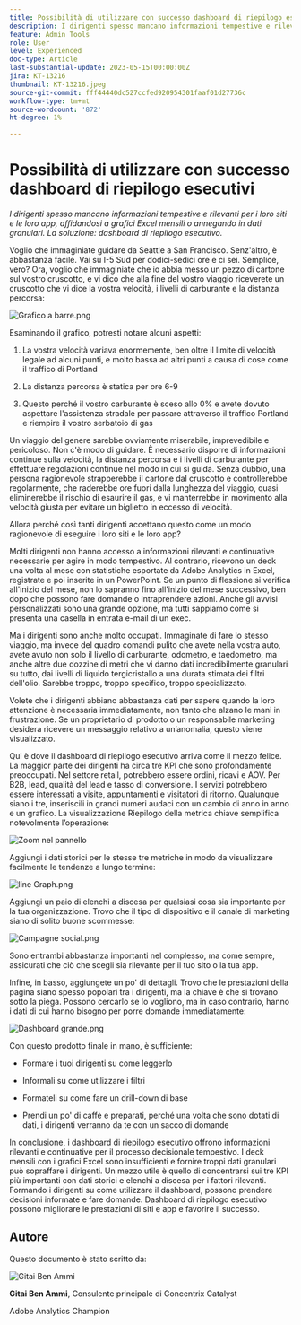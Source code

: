 ```yaml
---
title: Possibilità di utilizzare con successo dashboard di riepilogo esecutivi
description: I dirigenti spesso mancano informazioni tempestive e rilevanti per i loro siti e le loro app, affidandosi a grafici Excel mensili o annegando in dati granulari. La soluzione - dashboard di riepilogo esecutivo.
feature: Admin Tools
role: User
level: Experienced
doc-type: Article
last-substantial-update: 2023-05-15T00:00:00Z
jira: KT-13216
thumbnail: KT-13216.jpeg
source-git-commit: fff44440dc527ccfed920954301faaf01d27736c
workflow-type: tm+mt
source-wordcount: '872'
ht-degree: 1%

---
```



# Possibilità di utilizzare con successo dashboard di riepilogo esecutivi

_I dirigenti spesso mancano informazioni tempestive e rilevanti per i loro siti e le loro app, affidandosi a grafici Excel mensili o annegando in dati granulari. La soluzione: dashboard di riepilogo esecutivo._

Voglio che immaginiate guidare da Seattle a San Francisco. Senz&#39;altro, è abbastanza facile. Vai su I-5 Sud per dodici-sedici ore e ci sei. Semplice, vero? Ora, voglio che immaginiate che io abbia messo un pezzo di cartone sul vostro cruscotto, e vi dico che alla fine del vostro viaggio riceverete un cruscotto che vi dice la vostra velocità, i livelli di carburante e la distanza percorsa:

![Grafico a barre.png](assets/bar-graph.png)

Esaminando il grafico, potresti notare alcuni aspetti:

1. La vostra velocità variava enormemente, ben oltre il limite di velocità legale ad alcuni punti, e molto bassa ad altri punti a causa di cose come il traffico di Portland

1. La distanza percorsa è statica per ore 6-9

1. Questo perché il vostro carburante è sceso allo 0% e avete dovuto aspettare l&#39;assistenza stradale per passare attraverso il traffico Portland e riempire il vostro serbatoio di gas

Un viaggio del genere sarebbe ovviamente miserabile, imprevedibile e pericoloso. Non c&#39;è modo di guidare. È necessario disporre di informazioni continue sulla velocità, la distanza percorsa e i livelli di carburante per effettuare regolazioni continue nel modo in cui si guida. Senza dubbio, una persona ragionevole strapperebbe il cartone dal cruscotto e controllerebbe regolarmente, che raderebbe ore fuori dalla lunghezza del viaggio, quasi eliminerebbe il rischio di esaurire il gas, e vi manterrebbe in movimento alla velocità giusta per evitare un biglietto in eccesso di velocità.

Allora perché così tanti dirigenti accettano questo come un modo ragionevole di eseguire i loro siti e le loro app?

Molti dirigenti non hanno accesso a informazioni rilevanti e continuative necessarie per agire in modo tempestivo. Al contrario, ricevono un deck una volta al mese con statistiche esportate da Adobe Analytics in Excel, registrate e poi inserite in un PowerPoint. Se un punto di flessione si verifica all&#39;inizio del mese, non lo sapranno fino all&#39;inizio del mese successivo, ben dopo che possono fare domande o intraprendere azioni. Anche gli avvisi personalizzati sono una grande opzione, ma tutti sappiamo come si presenta una casella in entrata e-mail di un exec.

Ma i dirigenti sono anche molto occupati. Immaginate di fare lo stesso viaggio, ma invece del quadro comandi pulito che avete nella vostra auto, avete avuto non solo il livello di carburante, odometro, e taedometro, ma anche altre due dozzine di metri che vi danno dati incredibilmente granulari su tutto, dai livelli di liquido tergicristallo a una durata stimata dei filtri dell&#39;olio. Sarebbe troppo, troppo specifico, troppo specializzato.

Volete che i dirigenti abbiano abbastanza dati per sapere quando la loro attenzione è necessaria immediatamente, non tanto che alzano le mani in frustrazione. Se un proprietario di prodotto o un responsabile marketing desidera ricevere un messaggio relativo a un’anomalia, questo viene visualizzato.

Qui è dove il dashboard di riepilogo esecutivo arriva come il mezzo felice. La maggior parte dei dirigenti ha circa tre KPI che sono profondamente preoccupati. Nel settore retail, potrebbero essere ordini, ricavi e AOV. Per B2B, lead, qualità del lead e tasso di conversione. I servizi potrebbero essere interessati a visite, appuntamenti e visitatori di ritorno. Qualunque siano i tre, inseriscili in grandi numeri audaci con un cambio di anno in anno e un grafico. La visualizzazione Riepilogo della metrica chiave semplifica notevolmente l’operazione:

![Zoom nel pannello](assets/zoom-in-panel.png)

Aggiungi i dati storici per le stesse tre metriche in modo da visualizzare facilmente le tendenze a lungo termine:

![line Graph.png](assets/line-graph.png)

Aggiungi un paio di elenchi a discesa per qualsiasi cosa sia importante per la tua organizzazione. Trovo che il tipo di dispositivo e il canale di marketing siano di solito buone scommesse:

![Campagne social.png](assets/social-campaigns.png)

Sono entrambi abbastanza importanti nel complesso, ma come sempre, assicurati che ciò che scegli sia rilevante per il tuo sito o la tua app.

Infine, in basso, aggiungete un po&#39; di dettagli. Trovo che le prestazioni della pagina siano spesso popolari tra i dirigenti, ma la chiave è che si trovano sotto la piega. Possono cercarlo se lo vogliono, ma in caso contrario, hanno i dati di cui hanno bisogno per porre domande immediatamente:

![Dashboard grande.png](assets/large-dashboard.png)

Con questo prodotto finale in mano, è sufficiente:

- Formare i tuoi dirigenti su come leggerlo

- Informali su come utilizzare i filtri

- Formateli su come fare un drill-down di base

- Prendi un po&#39; di caffè e preparati, perché una volta che sono dotati di dati, i dirigenti verranno da te con un sacco di domande

In conclusione, i dashboard di riepilogo esecutivo offrono informazioni rilevanti e continuative per il processo decisionale tempestivo. I deck mensili con i grafici Excel sono insufficienti e fornire troppi dati granulari può sopraffare i dirigenti. Un mezzo utile è quello di concentrarsi sui tre KPI più importanti con dati storici e elenchi a discesa per i fattori rilevanti. Formando i dirigenti su come utilizzare il dashboard, possono prendere decisioni informate e fare domande. Dashboard di riepilogo esecutivo possono migliorare le prestazioni di siti e app e favorire il successo.

## Autore

Questo documento è stato scritto da:

![Gitai Ben Ammi](assets/gitai-ben-ammi.png)

**Gitai Ben Ammi**, Consulente principale di Concentrix Catalyst

Adobe Analytics Champion
